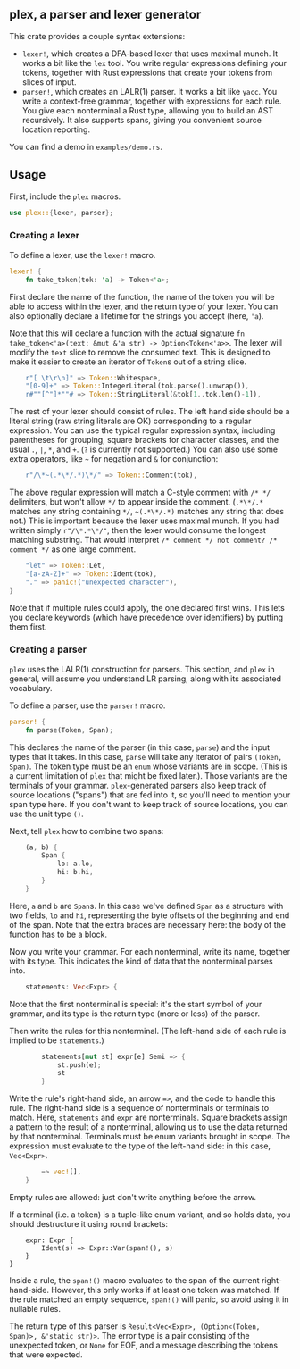 ## plex, a parser and lexer generator

This crate provides a couple syntax extensions:

- `lexer!`, which creates a DFA-based lexer that uses maximal munch.  It works
  a bit like the `lex` tool.  You write regular expressions defining your
  tokens, together with Rust expressions that create your tokens from slices of
  input.
- `parser!`, which creates an LALR(1) parser.  It works a bit like `yacc`.  You
  write a context-free grammar, together with expressions for each rule.  You
  give each nonterminal a Rust type, allowing you to build an AST recursively.
  It also supports spans, giving you convenient source location reporting.

You can find a demo in `examples/demo.rs`.

## Usage

First, include the `plex` macros.

```rust
use plex::{lexer, parser};
```

### Creating a lexer

To define a lexer, use the `lexer!` macro.

```rust
lexer! {
    fn take_token(tok: 'a) -> Token<'a>;
```

First declare the name of the function, the name of the token you will be able
to access within the lexer, and the return type of your lexer. You can also
optionally declare a lifetime for the strings you accept (here, `'a`).

Note that this will declare a function with the actual signature
`fn take_token<'a>(text: &mut &'a str) -> Option<Token<'a>>`. The lexer will
modify the `text` slice to remove the consumed text. This is designed to make
it easier to create an iterator of `Token`s out of a string slice.

```rust
    r"[ \t\r\n]" => Token::Whitespace,
    "[0-9]+" => Token::IntegerLiteral(tok.parse().unwrap()),
    r#""[^"]*""# => Token::StringLiteral(&tok[1..tok.len()-1]),
```

The rest of your lexer should consist of rules. The left hand side should be a
literal string (raw string literals are OK) corresponding to a regular
expression. You can use the typical regular expression syntax, including
parentheses for grouping, square brackets for character classes, and the usual
`.`, `|`, `*`, and `+`. (`?` is currently not supported.) You can also use
some extra operators, like `~` for negation and `&` for conjunction:

```rust
    r"/\*~(.*\*/.*)\*/" => Token::Comment(tok),
```

The above regular expression will match a C-style comment with `/* */`
delimiters, but won't allow `*/` to appear inside the comment. (`.*\*/.*`
matches any string containing `*/`, `~(.*\*/.*)` matches any string that does
not.) This is important because the lexer uses maximal munch. If you had
written simply `r"/\*.*\*/"`, then the lexer would consume the longest matching
substring.  That would interpret `/* comment */ not comment? /* comment */` as
one large comment.

```rust
    "let" => Token::Let,
    "[a-zA-Z]+" => Token::Ident(tok),
    "." => panic!("unexpected character"),
}
```

Note that if multiple rules could apply, the one declared first wins. This lets
you declare keywords (which have precedence over identifiers) by putting them
first.

### Creating a parser

`plex` uses the LALR(1) construction for parsers. This section, and `plex` in
general, will assume you understand LR parsing, along with its associated
vocabulary.

To define a parser, use the `parser!` macro.

```rust
parser! {
    fn parse(Token, Span);
```

This declares the name of the parser (in this case, `parse`) and the input
types that it takes. In this case, `parse` will take any iterator of pairs
`(Token, Span)`. The token type must be an `enum` whose variants are in scope.
(This is a current limitation of `plex` that might be fixed later.). Those
variants are the terminals of your grammar. `plex`-generated parsers also keep
track of source locations ("spans") that are fed into it, so you'll need to
mention your span type here. If you don't want to keep track of source
locations, you can use the unit type `()`.

Next, tell `plex` how to combine two spans:

```rust
    (a, b) {
        Span {
            lo: a.lo,
            hi: b.hi,
        }
    }
```

Here, `a` and `b` are `Span`s.  In this case we've defined `Span` as a
structure with two fields, `lo` and `hi`, representing the byte offsets of the
beginning and end of the span. Note that the extra braces are necessary here:
the body of the function has to be a block.

Now you write your grammar. For each nonterminal, write its name, together with
its type. This indicates the kind of data that the nonterminal parses into.

```rust
    statements: Vec<Expr> {
```

Note that the first nonterminal is special: it's the start symbol of your
grammar, and its type is the return type (more or less) of the parser.

Then write the rules for this nonterminal. (The left-hand side of each rule is
implied to be `statements`.)

```rust
        statements[mut st] expr[e] Semi => {
            st.push(e);
            st
        }
```

Write the rule's right-hand side, an arrow `=>`, and the code to handle this
rule. The right-hand side is a sequence of nonterminals or terminals to match.
Here, `statements` and `expr` are nonterminals. Square brackets assign a pattern
to the result of a nonterminal, allowing us to use the data returned by that
nonterminal. Terminals must be enum variants brought in scope. The expression
must evaluate to the type of the left-hand side: in this case, `Vec<Expr>`.

```rust
        => vec![],
    }
```

Empty rules are allowed: just don't write anything before the arrow.

If a terminal (i.e. a token) is a tuple-like enum variant, and so holds data,
you should destructure it using round brackets:

```
    expr: Expr {
        Ident(s) => Expr::Var(span!(), s)
    }
}
```

Inside a rule, the `span!()` macro evaluates to the span of the current
right-hand-side. However, this only works if at least one token was matched. If
the rule matched an empty sequence, `span!()` will panic, so avoid using it in
nullable rules.

The return type of this parser is
`Result<Vec<Expr>, (Option<(Token, Span)>, &'static str)>`. The error type is a
pair consisting of the unexpected token, or `None` for EOF, and a message
describing the tokens that were expected.
